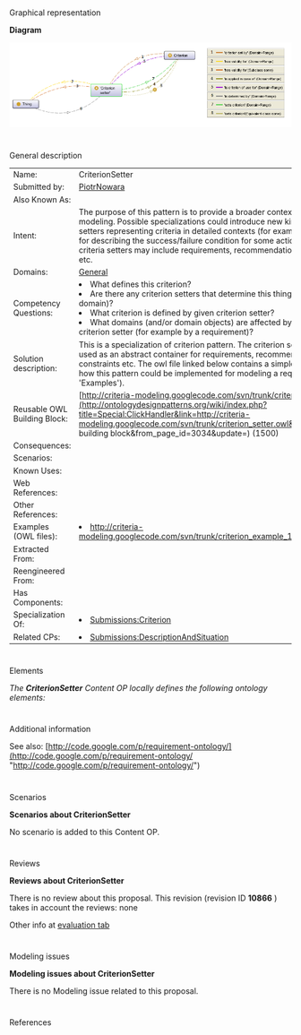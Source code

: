 # 

 Graphical representation



__Diagram__ 





[![Image:Criterion setter.png](images/c/cf/Criterion_setter.png)](../Image/Criterion_setter.png "Image:Criterion setter.png")





# 

 General description




|  |  |
| --- | --- |
|  Name:  |  CriterionSetter  |
|  Submitted by:  | [PiotrNowara](../User/PiotrNowara "User:PiotrNowara")  |
|  Also Known As:  |  |
|  Intent:  |  The purpose of this pattern is to provide a broader context for criteria modeling. Possible specializations could introduce new kinds of criteria setters representing criteria in detailed contexts (for example: a pattern for describing the success/failure condition for some actions). Possible criteria setters may include requirements, recommendations, constraints etc.  |
|  Domains:  | [General](../Community/General "Community:General")  |
|  Competency Questions:  | <li>       What defines this criterion?      </li><li>       Are there any criterion setters that determine this thing (or this domain)?      </li><li>       What criterion is defined by given criterion setter?      </li><li>       What domains (and/or domain objects) are affected by a given criterion setter (for example by a requirement)?      </li> |
|  Solution description:  |  This is a specialization of criterion pattern. The criterion setter can be used as an abstract container for requirements, recommendations, constraints etc. The owl file linked below contains a simple example of how this pattern could be implemented for modeling a requirement (see 'Examples').  |
|  Reusable OWL Building Block:  | [http://criteria-modeling.googlecode.com/svn/trunk/criterion\_setter.owl](http://ontologydesignpatterns.org/wiki/index.php?title=Special:ClickHandler&link=http://criteria-modeling.googlecode.com/svn/trunk/criterion_setter.owl&message=OWL building block&from_page_id=3034&update=)  (1500)  |
|  Consequences:  |  |
|  Scenarios:  |  |
|  Known Uses:  |  |
|  Web References:  |  |
|  Other References:  |  |
|  Examples (OWL files):  | <li><a class="external free" href="http://criteria-modeling.googlecode.com/svn/trunk/criterion_example_1.owl" rel="nofollow" title="http://criteria-modeling.googlecode.com/svn/trunk/criterion_example_1.owl">        http://criteria-modeling.googlecode.com/svn/trunk/criterion_example_1.owl       </a></li> |
|  Extracted From:  |  |
|  Reengineered From:  |  |
|  Has Components:  |  |
|  Specialization Of:  | <li><a href="Submissions%253ACriterion.html" title="Submissions:Criterion">        Submissions:Criterion       </a></li> |
|  Related CPs:  | <li><a href="Submissions%253ADescriptionAndSituation.html" title="Submissions:DescriptionAndSituation">        Submissions:DescriptionAndSituation       </a></li> |



  





# 

 Elements



_The
 __CriterionSetter__ 
 Content OP locally defines the following ontology elements:_ 




# 

 Additional information



 See also:
 [http://code.google.com/p/requirement-ontology/](http://code.google.com/p/requirement-ontology/ "http://code.google.com/p/requirement-ontology/") 




# 

 Scenarios




__Scenarios about CriterionSetter__ 


 No scenario is added to this Content OP.
 




# 

 Reviews




__Reviews about CriterionSetter__ 


 There is no review about this proposal.
This revision (revision ID
 __10866__ 
 ) takes in account the reviews: none
 



 Other info at
 [evaluation tab](http://ontologydesignpatterns.org/wiki/index.php?title=Submissions:CriterionSetter&action=evaluation "http://ontologydesignpatterns.org/wiki/index.php?title=Submissions:CriterionSetter&action=evaluation") 





  





# 

 Modeling issues




__Modeling issues about CriterionSetter__ 


 There is no Modeling issue related to this proposal.
 




  





# 

 References